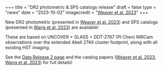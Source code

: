+++
title = "DR2 photometric & SPS catalogs release"
draft = false
type = "news"
date = "2023-10-02"
imagecredit = "<a href='https://ui.adsabs.harvard.edu/abs/2023arXiv230102671W/abstract'>Weaver et al. 2023</a>"
+++

New DR2 photometric (presented in [Weaver et al. 2023](https://ui.adsabs.harvard.edu/abs/2023arXiv230102671W/abstract)) and SPS catalogs (presented in [Wang et al. 2023](https://ui.adsabs.harvard.edu/abs/2023arXiv231001276W/abstract)) are available! 

These are based on UNCOVER + GLASS + DDT-2767 (PI Chen) NIRCam observations over the extended Abell 2744 cluster footprint, along with all existing HST imaging. 

See the [Data Release 2 page](/DR2.html) and the catalog papers ([Weaver et al. 2023](https://ui.adsabs.harvard.edu/abs/2023arXiv230102671W/abstract), [Wang et al. 2023](https://ui.adsabs.harvard.edu/abs/2023arXiv231001276W/abstract)) for full details!


